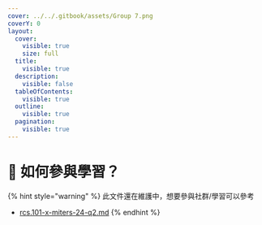 ```yaml
---
cover: ../../.gitbook/assets/Group 7.png
coverY: 0
layout:
  cover:
    visible: true
    size: full
  title:
    visible: true
  description:
    visible: false
  tableOfContents:
    visible: true
  outline:
    visible: true
  pagination:
    visible: true
---
```


# 🙋 如何參與學習？

{% hint style="warning" %}
此文件還在維護中，想要參與社群/學習可以參考

* [rcs.101-x-miters-24-q2.md](rcs.101-x-miters-24-q2.md "mention")
{% endhint %}
